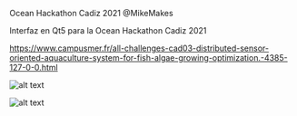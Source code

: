 Ocean Hackathon Cadiz 2021 @MikeMakes  

Interfaz en Qt5 para la Ocean Hackathon Cadiz 2021  

https://www.campusmer.fr/all-challenges-cad03-distributed-sensor-oriented-aquaculture-system-for-fish-algae-growing-optimization.-4385-127-0-0.html    

![alt text](gui/resources/uihack.gif "Sonda multiparamétrica")
  
![alt text](https://www.campusmer.fr/preview/4390/w1280m/Distributed_sensor_oriented_aqauculture_system_c_Juan_Sandubete.JPG "Sonda multiparamétrica")


